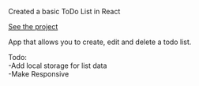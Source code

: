 Created a basic ToDo List in React

<a href="https://ghughes-react-todo-list.herokuapp.com/" target="_blank">See the project</a> 

App that allows you to create, edit and delete a todo list.

Todo:<br>
-Add local storage for list data<br>
-Make Responsive<br>
